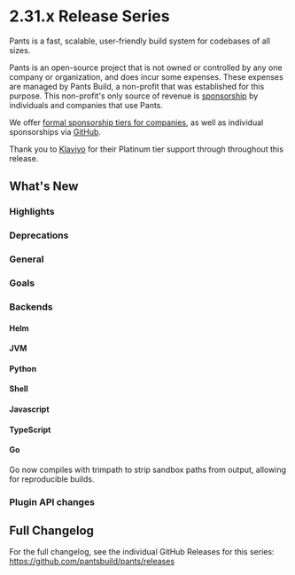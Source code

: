 # 2.31.x Release Series

Pants is a fast, scalable, user-friendly build system for codebases of all sizes.

Pants is an open-source project that is not owned or controlled by any one company or organization, and does incur some expenses. These expenses are managed by Pants Build, a non-profit that was established for this purpose. This non-profit's only source of revenue is [sponsorship](https://www.pantsbuild.org/sponsorship) by individuals and companies that use Pants.

We offer [formal sponsorship tiers for companies](https://www.pantsbuild.org/sponsorship), as well as individual sponsorships via [GitHub](https://github.com/sponsors/pantsbuild).

Thank you to [Klaviyo](https://www.klaviyo.com/) for their Platinum tier support through throughout this release.

## What's New

### Highlights

### Deprecations

### General

### Goals

### Backends

#### Helm

#### JVM

#### Python

#### Shell

#### Javascript

#### TypeScript

#### Go

Go now compiles with trimpath to strip sandbox paths from output, allowing for reproducible builds.

### Plugin API changes

## Full Changelog

For the full changelog, see the individual GitHub Releases for this series: <https://github.com/pantsbuild/pants/releases>

